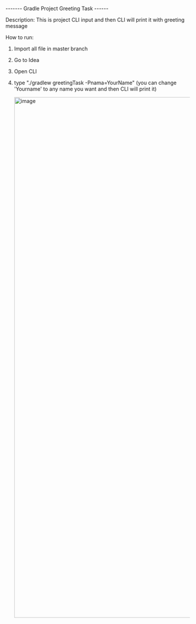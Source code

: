 ------- Gradle Project Greeting Task ------

Description: 
This is project CLI input and then CLI will print it with greeting message

How to run: 
1. Import all file in master branch
2. Go to Idea
3. Open CLI
4. type "./gradlew greetingTask -Pnama=YourName" (you can change 'Yourname' to any name you want and then CLI will print it)

   <img width="1423" alt="image" src="https://github.com/fernandoardnsyh/Belajar_Gradle/assets/97271563/34681ff9-99b6-4c42-8b9e-8a2844117b0c">
